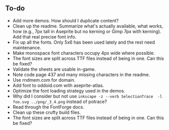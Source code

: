 ## To-do

- Add more demos. How should I duplicate content?
- Clean up the readme. Summarize what's actually available, what works, how
  (e.g., 7px tall in Aseprite but no kerning or Gimp 7px with kerning). Add that
  real precise font info.
- Fix up all the fonts. Only 5x6 has been used lately and the rest need
  maintenance.
- Make monospace font characters occupy 4px wide where possible.
- The font sizes are split across TTF files instead of being in one. Can this be
  fixed?
- Validate the sheets are usable in-game.
- Note code page 437 and many missing characters in the readme.
- Use rndmem.com for domain.
- Add font to oddoid.com with aseprite-atlas.
- Optimize the font loading strategy used in the demos.
- Why did I consider but not use
  `inkscape -z --verb SelectionTrace  -l foo.svg ../png/_3_4.png` instead of
  potrace?
- Read through the FontForge docs.
- Clean up these crufty build files.
- The font sizes are split across TTF files instead of being in one. Can this be
  fixed?

